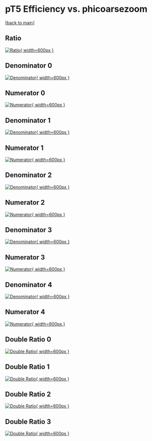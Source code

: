 # pT5 Efficiency vs. phicoarsezoom

[[back to main](./)]



## Ratio

[![Ratio](../mtv/var/pT5_xtr_13_1_eff_phicoarsezoom.png){ width=600px }](../mtv/var/pT5_xtr_13_1_eff_phicoarsezoom.pdf)

## Denominator 0

[![Denominator](../mtv/den/pT5_xtr_13_1_eff_phicoarsezoom_den0.png){ width=600px }](../mtv/den/pT5_xtr_13_1_eff_phicoarsezoom_den0.pdf)

## Numerator 0

[![Numerator](../mtv/num/pT5_xtr_13_1_eff_phicoarsezoom_num0.png){ width=600px }](../mtv/num/pT5_xtr_13_1_eff_phicoarsezoom_num0.pdf)

## Denominator 1

[![Denominator](../mtv/den/pT5_xtr_13_1_eff_phicoarsezoom_den1.png){ width=600px }](../mtv/den/pT5_xtr_13_1_eff_phicoarsezoom_den1.pdf)

## Numerator 1

[![Numerator](../mtv/num/pT5_xtr_13_1_eff_phicoarsezoom_num1.png){ width=600px }](../mtv/num/pT5_xtr_13_1_eff_phicoarsezoom_num1.pdf)

## Denominator 2

[![Denominator](../mtv/den/pT5_xtr_13_1_eff_phicoarsezoom_den2.png){ width=600px }](../mtv/den/pT5_xtr_13_1_eff_phicoarsezoom_den2.pdf)

## Numerator 2

[![Numerator](../mtv/num/pT5_xtr_13_1_eff_phicoarsezoom_num2.png){ width=600px }](../mtv/num/pT5_xtr_13_1_eff_phicoarsezoom_num2.pdf)

## Denominator 3

[![Denominator](../mtv/den/pT5_xtr_13_1_eff_phicoarsezoom_den3.png){ width=600px }](../mtv/den/pT5_xtr_13_1_eff_phicoarsezoom_den3.pdf)

## Numerator 3

[![Numerator](../mtv/num/pT5_xtr_13_1_eff_phicoarsezoom_num3.png){ width=600px }](../mtv/num/pT5_xtr_13_1_eff_phicoarsezoom_num3.pdf)

## Denominator 4

[![Denominator](../mtv/den/pT5_xtr_13_1_eff_phicoarsezoom_den4.png){ width=600px }](../mtv/den/pT5_xtr_13_1_eff_phicoarsezoom_den4.pdf)

## Numerator 4

[![Numerator](../mtv/num/pT5_xtr_13_1_eff_phicoarsezoom_num4.png){ width=600px }](../mtv/num/pT5_xtr_13_1_eff_phicoarsezoom_num4.pdf)

## Double Ratio 0

[![Double Ratio](../mtv/ratio/pT5_xtr_13_1_eff_phicoarsezoom_ratio0.png){ width=600px }](../mtv/ratio/pT5_xtr_13_1_eff_phicoarsezoom_ratio0.pdf)

## Double Ratio 1

[![Double Ratio](../mtv/ratio/pT5_xtr_13_1_eff_phicoarsezoom_ratio1.png){ width=600px }](../mtv/ratio/pT5_xtr_13_1_eff_phicoarsezoom_ratio1.pdf)

## Double Ratio 2

[![Double Ratio](../mtv/ratio/pT5_xtr_13_1_eff_phicoarsezoom_ratio2.png){ width=600px }](../mtv/ratio/pT5_xtr_13_1_eff_phicoarsezoom_ratio2.pdf)

## Double Ratio 3

[![Double Ratio](../mtv/ratio/pT5_xtr_13_1_eff_phicoarsezoom_ratio3.png){ width=600px }](../mtv/ratio/pT5_xtr_13_1_eff_phicoarsezoom_ratio3.pdf)


